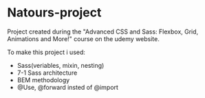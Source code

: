 # Natours-project

Project created during the "Advanced CSS and Sass: Flexbox, Grid, Animations and More!" course
on the udemy website.

To make this project i used: 
- Sass(veriables, mixin, nesting)
- 7-1 Sass architecture 
- BEM methodology
- @Use, @forward insted of @import
